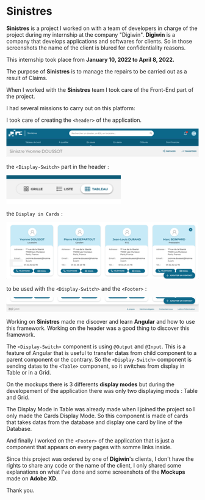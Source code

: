 # Sinistres 

**Sinistres** is a project I worked on with a team of developers in charge of the project during my internship at the company "Digiwin".
**Digiwin** is a company that develops applications and softwares for clients. So in those screenshots the name of the client is blured for confidentiality reasons.

This internship took place from **January 10, 2022 to April 8, 2022.**

The purpose of **Sinistres** is to manage the repairs to be carried out as a result of Claims.

When I worked with the **Sinistres** team I took care of the Front-End part of the project.

I had several missions to carry out on this platform:

I took care of creating the ```<header>``` of the application.

![Screenshot](header.png)


the ```<Display-Switch>``` part in the header : 


![Screenshot](Display-Switch.png)


the ```Display in Cards``` :


![Screenshot](Cards-Display.png)


to be used with the ```<Display-Switch>``` and the ```<Footer>``` : 



![Screenshot](Footer.png)



Working on **Sinistres** made me discover and learn **Angular** and how to use this framework. Working on the header was a good thing to discover this framework.

The ```<Display-Switch>``` component is using ```@Output``` and ```@Input```. This is a feature of Angular that is useful to transfer datas from child component to a parent component or the contrary.
So the ```<Display-Switch>``` component is sending datas to the ```<Table>``` component, so it switches from display in Table or in a Grid.

On the mockups there is 3 differents **display modes** but during the developement of the application there was only two displaying mods : Table and Grid.

The Display Mode in Table was already made when I joined the project so I only made the Cards Display Mode.
So this component is made of cards that takes datas from the database and display one card by line of the Database.

And finally I worked on the ```<Footer>``` of the application that is just a component that appears on every pages with somme links inside.

Since this project was ordered by one of **Digiwin**'s clients, I don't have the rights to share any code or the name of the client, I only shared some explanations on what I've done and some screenshots of the **Mockups** made on **Adobe XD**.

Thank you.
